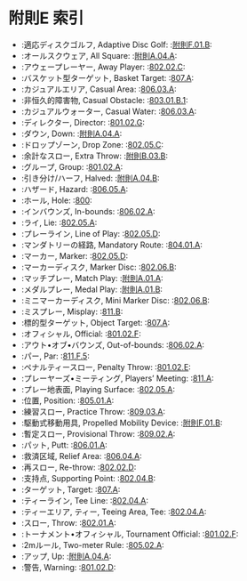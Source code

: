 # 附則E 索引

* :適応ディスクゴルフ, Adaptive Disc Golf: :[附則F.01.B](appendix-f):
* :オールスクウェア, All Square: :[附則A.04.A](appendix-a):
* :アウェープレーヤー, Away Player: :[802.02.C](/80202):
* :バスケット型ターゲット, Basket Target: :[807.A](807):
* :カジュアルエリア, Casual Area: :[806.03.A](/80603):
* :非恒久的障害物, Casual Obstacle: :[803.01.B.1](/80301):
* :カジュアルウォーター, Casual Water: :[806.03.A](/80603):
* :ディレクター, Director: :[801.02.G](/80102):
* :ダウン, Down: :[附則A.04.A](/appendix-a):
* :ドロップゾーン, Drop Zone: :[802.05.C](/80205):
* :余計なスロー, Extra Throw: :[附則B.03.B](/appendix-b):
* :グループ, Group: :[801.02.A](/80102):
* :引き分け/ハーフ, Halved: :[附則A.04.B](/appendix-a):
* :ハザード, Hazard: :[806.05.A](/80605):
* :ホール, Hole: :[800](/800):
* :インバウンズ, In-bounds: :[806.02.A](/80602):
* :ライ, Lie: :[802.05.A](/80205):
* :プレーライン, Line of Play: :[802.05.D](/80205):
* :マンダトリーの経路, Mandatory Route: :[804.01.A](/80401):
* :マーカー, Marker: :[802.05.D](/80205):
* :マーカーディスク, Marker Disc: :[802.06.B](/80206):
* :マッチプレー, Match Play: :[附則A.01.A](/appendix-a):
* :メダルプレー, Medal Play: :[附則A.01.B](/appendix-a):
* :ミニマーカーディスク, Mini Marker Disc: :[802.06.B](/80206):
* :ミスプレー, Misplay: :[811.B](/811):
* :標的型ターゲット, Object Target: :[807.A](/807):
* :オフィシャル, Official: :[801.02.F](/80102):
* :アウト•オブ•バウンズ, Out-of-bounds: :[806.02.A](/80602):
* :パー, Par: :[811.F.5](/811):
* :ペナルティースロー, Penalty Throw: :[801.02.E](/80102):
* :プレーヤーズ•ミーティング, Players’ Meeting: :[811.A](/811):
* :プレー地表面, Playing Surface: :[802.05.A](/80205):
* :位置, Position: :[805.01.A](/80501):
* :練習スロー, Practice Throw: :[809.03.A](/80903):
* :駆動式移動用具, Propelled Mobility Device: :[附則F.01.B](/appendix-f):
* :暫定スロー, Provisional Throw: :[809.02.A](/80902):
* :パット, Putt: :[806.01.A](/80601):
* :救済区域, Relief Area: :[806.04.A](/80604):
* :再スロー, Re-throw: :[802.02.D](/80202):
* :支持点, Supporting Point: :[802.04.B](/80204):
* :ターゲット, Target: :[807.A](/807):
* :ティーライン, Tee Line: :[802.04.A](/80204):
* :ティーエリア, ティー, Teeing Area, Tee: :[802.04.A](/80204):
* :スロー, Throw: :[802.01.A](/80201):
* :トーナメント•オフィシャル, Tournament Official: :[801.02.F](/80102):
* :2mルール, Two-meter Rule: :[805.02.A](/80502):
* :アップ, Up: :[附則A.04.A](/appendix-a):
* :警告, Warning: :[801.02.D](/80102):

